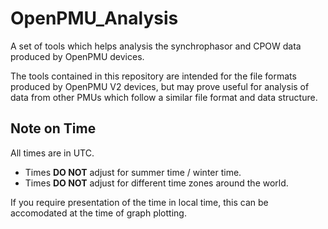 # OpenPMU_Analysis
A set of tools which helps analysis the synchrophasor and CPOW data produced by OpenPMU devices.

The tools contained in this repository are intended for the file formats produced by OpenPMU V2 devices, but may prove useful for analysis of data from other PMUs which follow a similar file format and data structure.

## Note on Time

All times are in UTC.  

* Times **DO NOT** adjust for summer time / winter time.  
* Times **DO NOT** adjust for different time zones around the world.  

If you require presentation of the time in local time, this can be accomodated at the time of graph plotting.
